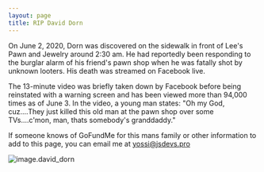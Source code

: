 ```yaml
---
layout: page
title: RIP David Dorn
---
```

On June 2, 2020, Dorn was discovered on the sidewalk in front of Lee's Pawn and Jewelry around 2:30 am. He had reportedly been responding to the burglar alarm of his friend's pawn shop when he was fatally shot by unknown looters. His death was streamed on Facebook live.

The 13-minute video was briefly taken down by Facebook before being reinstated with a warning screen and has been viewed more than 94,000 times as of June 3. In the video, a young man states: "Oh my God, cuz....They just killed this old man at the pawn shop over some TVs....c'mon, man, thats somebody's granddaddy."  
  
If someone knows of GoFundMe for this mans family or other information to add to this page, you can email me at [yossi@jsdevs.pro](mailto:yossi@jsdevs.pro)
  
  
![image.david_dorn](https://www.wthr.com/sites/default/files/styles/article_image/public/2020/06/03/day_former_sheriff_killed_st_louis_slmpd.jpg)